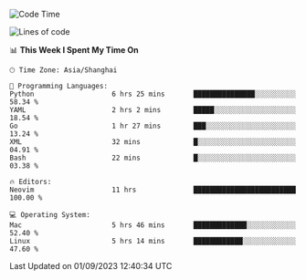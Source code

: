 <!--START_SECTION:waka-->
![Code Time](http://img.shields.io/badge/Code%20Time-1%2C547%20hrs%2043%20mins-blue)

![Lines of code](https://img.shields.io/badge/From%20Hello%20World%20I%27ve%20Written-286.1%20thousand%20lines%20of%20code-blue)

📊 **This Week I Spent My Time On** 

```text
🕑︎ Time Zone: Asia/Shanghai

💬 Programming Languages: 
Python                   6 hrs 25 mins       ███████████████░░░░░░░░░░   58.34 % 
YAML                     2 hrs 2 mins        █████░░░░░░░░░░░░░░░░░░░░   18.54 % 
Go                       1 hr 27 mins        ███░░░░░░░░░░░░░░░░░░░░░░   13.24 % 
XML                      32 mins             █░░░░░░░░░░░░░░░░░░░░░░░░   04.91 % 
Bash                     22 mins             █░░░░░░░░░░░░░░░░░░░░░░░░   03.38 % 

🔥 Editors: 
Neovim                   11 hrs              █████████████████████████   100.00 % 

💻 Operating System: 
Mac                      5 hrs 46 mins       █████████████░░░░░░░░░░░░   52.40 % 
Linux                    5 hrs 14 mins       ████████████░░░░░░░░░░░░░   47.60 % 
```


 Last Updated on 01/09/2023 12:40:34 UTC
<!--END_SECTION:waka-->
